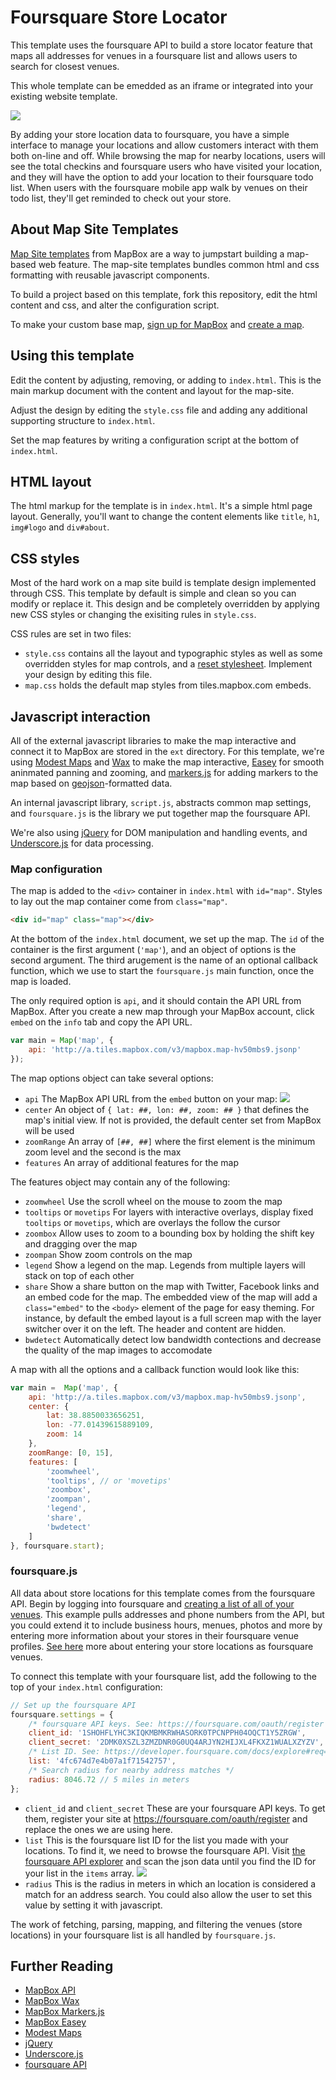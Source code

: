 # Foursquare Store Locator

This template uses the foursquare API to build a store locator feature that maps all addresses for venues in a foursquare list and allows users to search for closest venues. 

This whole template can be emedded as an iframe or integrated into your existing website template.

![](http://farm8.staticflickr.com/7098/7336417746_2fd7fe6fa0_z.jpg)

By adding your store location data to foursquare, you have a simple interface to manage your locations and allow customers interact with them both on-line and off. While browsing the map for nearby locations, users will see the total checkins and foursquare users who have visited your location, and they will have the option to add your location to their foursquare todo list. When users with the foursquare mobile app walk by venues on their todo list, they'll get reminded to check out your store. 

## About Map Site Templates

[Map Site templates](http://mapbox.com/map-sites) from MapBox are a way to jumpstart building a map-based web feature. The map-site templates bundles common html and css formatting with reusable javascript components. 

To build a project based on this template, fork this repository, edit the html content and css, and alter the configuration script.

To make your custom base map, [sign up for MapBox](http://mapbox.com/plans/) and [create a map](http://mapbox.com/hosting/creating/).


## Using this template

Edit the content by adjusting, removing, or adding to `index.html`. This is the main markup document with the content and layout for the map-site.

Adjust the design by editing the `style.css` file and adding any additional supporting structure to `index.html`.

Set the map features by writing a configuration script at the bottom of `index.html`. 


## HTML layout

The html markup for the template is in `index.html`. It's a simple html page layout. Generally, you'll want to change the content elements like `title`, `h1`, `img#logo` and `div#about`.


## CSS styles

Most of the hard work on a map site build is template design implemented through CSS. This template by default is simple and clean so you can modify or replace it. This design and be completely overridden by applying new CSS styles or changing the exisiting rules in `style.css`.

CSS rules are set in two files:

- `style.css` contains all the layout and typographic styles as well as some overridden styles for map controls, and a [reset stylesheet](http://meyerweb.com/eric/tools/css/reset/). Implement your design by editing this file.
- `map.css` holds the default map styles from tiles.mapbox.com embeds.


## Javascript interaction

All of the external javascript libraries to make the map interactive and connect it to MapBox are stored in the `ext` directory. For this template, we're using [Modest Maps](http://modestmaps.com/) and [Wax](http://mapbox.com/wax) to make the map interactive, [Easey](https://github.com/mapbox/easey) for smooth aninmated panning and zooming, and [markers.js](http://mapbox.com/markers.js/) for adding markers to the map based on [geojson](http://www.geojson.org/)-formatted data.

An internal javascript library, `script.js`, abstracts common map settings, and `foursquare.js` is the library we put together map the foursquare API.

We're also using [jQuery](http://jquery.com/) for DOM manipulation and handling events, and [Underscore.js](http://documentcloud.github.com/underscore/) for data processing.

### Map configuration

The map is added to the `<div>` container in `index.html` with `id="map"`. Styles to lay out the map container come from `class="map"`.

```html
<div id="map" class="map"></div>
```

At the bottom of the `index.html` document, we set up the map. The `id` of the container is the first argument (`'map'`), and an object of options is the second argument. The third arugement is the name of an optional callback function, which we use to start the `foursquare.js` main function, once the map is loaded. 

The only required option is `api`, and it should contain the API URL from MapBox. After you create a new map through your MapBox account, click `embed` on the `info` tab and copy the API URL.

```js
var main = Map('map', { 
    api: 'http://a.tiles.mapbox.com/v3/mapbox.map-hv50mbs9.jsonp' 
});
```

The map options object can take several options:

- `api` The MapBox API URL from the `embed` button on your map:
  ![](http://mapbox.com/images/hosting/embedding-4.png)
- `center` An object of `{ lat: ##, lon: ##, zoom: ## }` that defines the map's initial view. If not is provided, the default center set from MapBox will be used
- `zoomRange` An array of `[##, ##]` where the first element is the minimum zoom level and the second is the max
- `features` An array of additional features for the map

The features object may contain any of the following:

- `zoomwheel` Use the scroll wheel on the mouse to zoom the map
- `tooltips` or `movetips` For layers with interactive overlays, display fixed `tooltips` or `movetips`, which are overlays the follow the cursor
- `zoombox` Allow uses to zoom to a bounding box by holding the shift key and dragging over the map
- `zoompan` Show zoom controls on the map
- `legend` Show a legend on the map. Legends from multiple layers will stack on top of each other
- `share` Show a share button on the map with Twitter, Facebook links and an embed code for the map. The embedded view of the map will add a `class="embed"` to the `<body>` element of the page for easy theming. For instance, by default the embed layout is a full screen map with the layer switcher over it on the left. The header and content are hidden.
- `bwdetect` Automatically detect low bandwidth contections and decrease the quality of the map images to accomodate

A map with all the options and a callback function would look like this:

```js
var main =  Map('map', {
    api: 'http://a.tiles.mapbox.com/v3/mapbox.map-hv50mbs9.jsonp',
    center: {
        lat: 38.8850033656251,
        lon: -77.01439615889109,
        zoom: 14
    },
    zoomRange: [0, 15],
    features: [
        'zoomwheel',
        'tooltips', // or 'movetips'
        'zoombox',
        'zoompan',
        'legend',
        'share',
        'bwdetect'
    ]
}, foursquare.start);
```

### foursquare.js

All data about store locations for this template comes from the foursquare API. Begin by logging into foursquare and [creating a list of all of your venues](http://support.foursquare.com/entries/20386796-how-do-i-add-or-create-a-list). This example pulls addresses and phone numbers from the API, but you could extend it to include business hours, menues, photos and more by entering more information about your stores in their foursquare venue profiles. [See here](http://support.foursquare.com/entries/188296-how-do-i-add-my-business-to-foursquare) more about entering your store locations as foursquare venues.

To connect this template with your foursquare list, add the following to the top of your `index.html` configuration:

```js
// Set up the foursquare API
foursquare.settings = {
    /* foursquare API keys. See: https://foursquare.com/oauth/register */
    client_id: '1SHOHFLYHC3KIQKMBMKRWHASORK0TPCNPPH04OQCT1Y5ZRGW',
    client_secret: '2DMK0XSZL3ZMZDNR0G0UQ4ARJYN2HIJXL4FKXZ1WUALXZYZV',
    /* List ID. See: https://developer.foursquare.com/docs/explore#req=users/self/lists */
    list: '4fc674d7e4b07a1f71542757',
    /* Search radius for nearby address matches */
    radius: 8046.72 // 5 miles in meters
};
```

- `client_id` and `client_secret` These are your foursquare API keys. To get them, register your site at https://foursquare.com/oauth/register and replace the ones we are using here.
- `list` This is the foursquare list ID for the list you made with your locations. To find it, we need to browse the foursquare API. Visit [the foursquare API explorer](https://developer.foursquare.com/docs/explore#req=users/self/lists) and scan the json data until you find the ID for your list in the `items` array.
  ![](https://img.skitch.com/20120604-geg541i387j3jw176181unef7w.jpg)
- `radius` This is the radius in meters in which an location is considered a match for an address search. You could also allow the user to set this value by setting it with javascript.

The work of fetching, parsing, mapping, and filtering the venues (store locations) in your foursquare list is all handled by `foursquare.js`. 

## Further Reading

* [MapBox API](http://mapbox.com/hosting/api/)
* [MapBox Wax](http://mapbox.com/wax/)
* [MapBox Markers.js](http://mapbox.com/markers.js/)
* [MapBox Easey](http://mapbox.com/easey/)
* [Modest Maps](http://modestmaps.com/)
* [jQuery](http://jquery.com/)
* [Underscore.js](http://documentcloud.github.com/underscore/)
* [foursquare API](https://developer.foursquare.com/)
